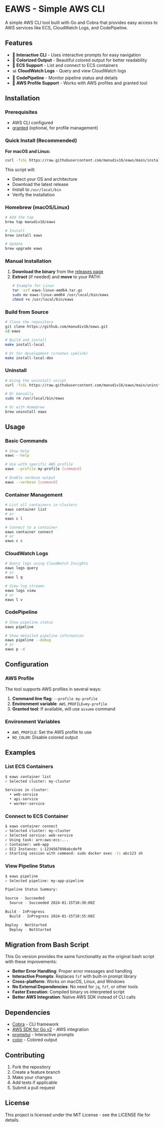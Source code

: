 # EAWS - Simple AWS CLI

A simple AWS CLI tool built with Go and Cobra that provides easy access to AWS services like ECS, CloudWatch Logs, and CodePipeline.

## Features

- 🚀 **Interactive CLI** - Uses interactive prompts for easy navigation
- 🎨 **Colorized Output** - Beautiful colored output for better readability
- 🐳 **ECS Support** - List and connect to ECS containers
- 📊 **CloudWatch Logs** - Query and view CloudWatch logs
- 🔄 **CodePipeline** - Monitor pipeline status and details
- 🔐 **AWS Profile Support** - Works with AWS profiles and granted tool

## Installation

### Prerequisites

- AWS CLI configured
- [granted](https://github.com/common-fate/granted) (optional, for profile management)

### Quick Install (Recommended)

**For macOS and Linux:**
```bash
curl -fsSL https://raw.githubusercontent.com/manudiv16/eaws/main/install.sh | bash
```

This script will:
- Detect your OS and architecture
- Download the latest release
- Install to `/usr/local/bin`
- Verify the installation

### Homebrew (macOS/Linux)

```bash
# Add the tap
brew tap manudiv16/eaws

# Install
brew install eaws

# Update
brew upgrade eaws
```

### Manual Installation

1. **Download the binary** from the [releases page](https://github.com/manudiv16/eaws/releases)
2. **Extract** (if needed) and **move** to your PATH:
   ```bash
   # Example for Linux
   tar -xzf eaws-linux-amd64.tar.gz
   sudo mv eaws-linux-amd64 /usr/local/bin/eaws
   chmod +x /usr/local/bin/eaws
   ```

### Build from Source

```bash
# Clone the repository
git clone https://github.com/manudiv16/eaws.git
cd eaws

# Build and install
make install-local

# Or for development (creates symlink)
make install-local-dev
```

### Uninstall

```bash
# Using the uninstall script
curl -fsSL https://raw.githubusercontent.com/manudiv16/eaws/main/uninstall.sh | bash

# Or manually
sudo rm /usr/local/bin/eaws

# Or with Homebrew
brew uninstall eaws
```

## Usage

### Basic Commands

```bash
# Show help
eaws --help

# Use with specific AWS profile
eaws --profile my-profile [command]

# Enable verbose output
eaws --verbose [command]
```

### Container Management

```bash
# List all containers in clusters
eaws container list
# or
eaws c l

# Connect to a container
eaws container connect  
# or
eaws c c
```

### CloudWatch Logs

```bash
# Query logs using CloudWatch Insights
eaws logs query
# or
eaws l q

# View log streams
eaws logs view
# or
eaws l v
```

### CodePipeline

```bash
# Show pipeline status
eaws pipeline

# Show detailed pipeline information
eaws pipeline --debug
# or
eaws p -d
```

## Configuration

### AWS Profile

The tool supports AWS profiles in several ways:

1. **Command line flag**: `--profile my-profile`
2. **Environment variable**: `AWS_PROFILE=my-profile`
3. **Granted tool**: If available, will use `assume` command

### Environment Variables

- `AWS_PROFILE`: Set the AWS profile to use
- `NO_COLOR`: Disable colored output

## Examples

### List ECS Containers

```bash
$ eaws container list
✓ Selected cluster: my-cluster

Services in cluster:
  • web-service
  • api-service
  • worker-service
```

### Connect to ECS Container

```bash
$ eaws container connect
✓ Selected cluster: my-cluster
✓ Selected service: web-service
✓ Using task: arn:aws:ecs:...
✓ Container: web-app
✓ EC2 Instance: i-1234567890abcdef0
✓ Starting session with command: sudo docker exec -ti abc123 sh
```

### View Pipeline Status

```bash
$ eaws pipeline
✓ Selected pipeline: my-app-pipeline

Pipeline Status Summary:

Source - Succeeded
  Source - Succeeded 2024-01-15T10:30:00Z

Build - InProgress  
  Build - InProgress 2024-01-15T10:35:00Z

Deploy - NotStarted
  Deploy - NotStarted
```

## Migration from Bash Script

This Go version provides the same functionality as the original bash script with these improvements:

- **Better Error Handling**: Proper error messages and handling
- **Interactive Prompts**: Replaces `fzf` with built-in prompt library
- **Cross-platform**: Works on macOS, Linux, and Windows
- **No External Dependencies**: No need for `jq`, `fzf`, or other tools
- **Faster Execution**: Compiled binary vs interpreted script
- **Better AWS Integration**: Native AWS SDK instead of CLI calls

## Dependencies

- [Cobra](https://github.com/spf13/cobra) - CLI framework
- [AWS SDK for Go v2](https://github.com/aws/aws-sdk-go-v2) - AWS integration
- [promptui](https://github.com/manifoldco/promptui) - Interactive prompts  
- [color](https://github.com/fatih/color) - Colored output

## Contributing

1. Fork the repository
2. Create a feature branch
3. Make your changes
4. Add tests if applicable
5. Submit a pull request

## License

This project is licensed under the MIT License - see the LICENSE file for details.

